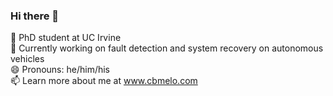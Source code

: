 ### Hi there 👋

:school: PhD student at UC Irvine  
🔭 Currently working on fault detection and system recovery on autonomous vehicles  
😄 Pronouns: he/him/his  
📫 Learn more about me at www.cbmelo.com

